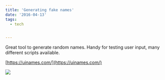 ```yaml
---
title: 'Generating fake names'
date: '2016-04-13'
tags:
  - tech


---
```


Great tool to generate random names. Handy for testing user input, many different scripts available.​

[https://uinames.com/](https://uinames.com/)

![](/images/Generate_Random_Fake_Names.png)